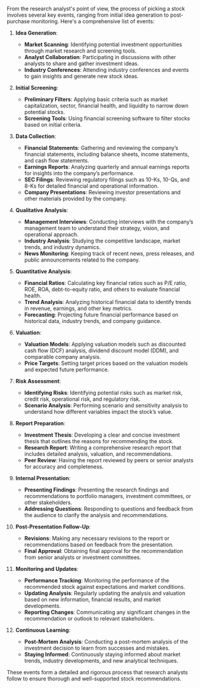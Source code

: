 From the research analyst's point of view, the process of picking a stock involves several key events, ranging from initial idea generation to post-purchase monitoring. Here's a comprehensive list of events:

1. **Idea Generation**:
    - **Market Scanning**: Identifying potential investment opportunities through market research and screening tools.
    - **Analyst Collaboration**: Participating in discussions with other analysts to share and gather investment ideas.
    - **Industry Conferences**: Attending industry conferences and events to gain insights and generate new stock ideas.

2. **Initial Screening**:
    - **Preliminary Filters**: Applying basic criteria such as market capitalization, sector, financial health, and liquidity to narrow down potential stocks.
    - **Screening Tools**: Using financial screening software to filter stocks based on initial criteria.

3. **Data Collection**:
    - **Financial Statements**: Gathering and reviewing the company’s financial statements, including balance sheets, income statements, and cash flow statements.
    - **Earnings Reports**: Analyzing quarterly and annual earnings reports for insights into the company’s performance.
    - **SEC Filings**: Reviewing regulatory filings such as 10-Ks, 10-Qs, and 8-Ks for detailed financial and operational information.
    - **Company Presentations**: Reviewing investor presentations and other materials provided by the company.

4. **Qualitative Analysis**:
    - **Management Interviews**: Conducting interviews with the company’s management team to understand their strategy, vision, and operational approach.
    - **Industry Analysis**: Studying the competitive landscape, market trends, and industry dynamics.
    - **News Monitoring**: Keeping track of recent news, press releases, and public announcements related to the company.

5. **Quantitative Analysis**:
    - **Financial Ratios**: Calculating key financial ratios such as P/E ratio, ROE, ROA, debt-to-equity ratio, and others to evaluate financial health.
    - **Trend Analysis**: Analyzing historical financial data to identify trends in revenue, earnings, and other key metrics.
    - **Forecasting**: Projecting future financial performance based on historical data, industry trends, and company guidance.

6. **Valuation**:
    - **Valuation Models**: Applying valuation models such as discounted cash flow (DCF) analysis, dividend discount model (DDM), and comparable company analysis.
    - **Price Targets**: Setting target prices based on the valuation models and expected future performance.

7. **Risk Assessment**:
    - **Identifying Risks**: Identifying potential risks such as market risk, credit risk, operational risk, and regulatory risk.
    - **Scenario Analysis**: Performing scenario and sensitivity analysis to understand how different variables impact the stock’s value.

8. **Report Preparation**:
    - **Investment Thesis**: Developing a clear and concise investment thesis that outlines the reasons for recommending the stock.
    - **Research Report**: Writing a comprehensive research report that includes detailed analysis, valuation, and recommendations.
    - **Peer Review**: Having the report reviewed by peers or senior analysts for accuracy and completeness.

9. **Internal Presentation**:
    - **Presenting Findings**: Presenting the research findings and recommendations to portfolio managers, investment committees, or other stakeholders.
    - **Addressing Questions**: Responding to questions and feedback from the audience to clarify the analysis and recommendations.

10. **Post-Presentation Follow-Up**:
    - **Revisions**: Making any necessary revisions to the report or recommendations based on feedback from the presentation.
    - **Final Approval**: Obtaining final approval for the recommendation from senior analysts or investment committees.

11. **Monitoring and Updates**:
    - **Performance Tracking**: Monitoring the performance of the recommended stock against expectations and market conditions.
    - **Updating Analysis**: Regularly updating the analysis and valuation based on new information, financial results, and market developments.
    - **Reporting Changes**: Communicating any significant changes in the recommendation or outlook to relevant stakeholders.

12. **Continuous Learning**:
    - **Post-Mortem Analysis**: Conducting a post-mortem analysis of the investment decision to learn from successes and mistakes.
    - **Staying Informed**: Continuously staying informed about market trends, industry developments, and new analytical techniques.

These events form a detailed and rigorous process that research analysts follow to ensure thorough and well-supported stock recommendations.